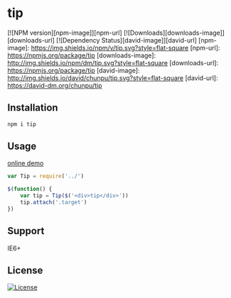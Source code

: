 tip
===

[![NPM version][npm-image]][npm-url]
[![Downloads][downloads-image]][downloads-url]
[![Dependency Status][david-image]][david-url]
[npm-image]: https://img.shields.io/npm/v/tip.svg?style=flat-square
[npm-url]: https://npmjs.org/package/tip
[downloads-image]: http://img.shields.io/npm/dm/tip.svg?style=flat-square
[downloads-url]: https://npmjs.org/package/tip
[david-image]: http://img.shields.io/david/chunpu/tip.svg?style=flat-square
[david-url]: https://david-dm.org/chunpu/tip




Installation
---

```sh
npm i tip
```

Usage
---

[online demo](http://chunpu.github.io/tip/browser/)

```js
var Tip = require('../')

$(function() {
	var tip = Tip($('<div>tip</div>'))
	tip.attach('.target')
})
```

Support
---

IE6+

License
---

[![License][license-image]][license-url]

[license-image]: http://img.shields.io/npm/l/tip.svg?style=flat-square
[license-url]: #

